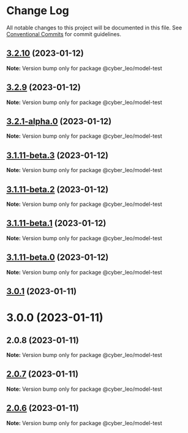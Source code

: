 # Change Log

All notable changes to this project will be documented in this file.
See [Conventional Commits](https://conventionalcommits.org) for commit guidelines.

## [3.2.10](https://github.com/leonunes-cyber/lerna-model/compare/@cyber_leo/model-test@3.2.9...@cyber_leo/model-test@3.2.10) (2023-01-12)

**Note:** Version bump only for package @cyber_leo/model-test





## [3.2.9](https://github.com/leonunes-cyber/lerna-model/compare/@cyber_leo/model-test@3.2.8...@cyber_leo/model-test@3.2.9) (2023-01-12)

**Note:** Version bump only for package @cyber_leo/model-test





## [3.2.1-alpha.0](https://www.npmjs.com/compare/@cyber_leo/model-test@3.1.3...@cyber_leo/model-test@3.2.1-alpha.0) (2023-01-12)

**Note:** Version bump only for package @cyber_leo/model-test





## [3.1.11-beta.3](https://www.npmjs.com/compare/@cyber_leo/model-test@3.1.3...@cyber_leo/model-test@3.1.11-beta.3) (2023-01-12)

**Note:** Version bump only for package @cyber_leo/model-test





## [3.1.11-beta.2](https://www.npmjs.com/compare/@cyber_leo/model-test@3.1.3...@cyber_leo/model-test@3.1.11-beta.2) (2023-01-12)

**Note:** Version bump only for package @cyber_leo/model-test





## [3.1.11-beta.1](https://www.npmjs.com/compare/@cyber_leo/model-test@3.1.3...@cyber_leo/model-test@3.1.11-beta.1) (2023-01-12)

**Note:** Version bump only for package @cyber_leo/model-test





## [3.1.11-beta.0](https://www.npmjs.com/compare/@cyber_leo/model-test@3.1.3...@cyber_leo/model-test@3.1.11-beta.0) (2023-01-12)

**Note:** Version bump only for package @cyber_leo/model-test





## [3.0.1](https://www.npmjs.com/compare/@cyber_leo/model-test@2.0.7...@cyber_leo/model-test@3.0.1) (2023-01-11)



# 3.0.0 (2023-01-11)



## 2.0.8 (2023-01-11)

**Note:** Version bump only for package @cyber_leo/model-test





## [2.0.7](https://www.npmjs.com/compare/@cyber_leo/model-test@2.0.6...@cyber_leo/model-test@2.0.7) (2023-01-11)

**Note:** Version bump only for package @cyber_leo/model-test





## [2.0.6](https://www.npmjs.com/compare/@cyber_leo/model-test@2.0.5...@cyber_leo/model-test@2.0.6) (2023-01-11)

**Note:** Version bump only for package @cyber_leo/model-test
